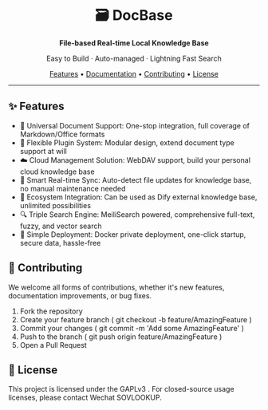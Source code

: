 <div align="center">
  <h1>🗃️ DocBase</h1>
  <p><strong>File-based Real-time Local Knowledge Base</strong></p>
  <p>Easy to Build · Auto-managed · Lightning Fast Search</p>
</div>

<p align="center">
  <a href="#features">Features</a> •
  <a href="https://docbase.cc">Documentation</a> •
  <a href="#contributing">Contributing</a> •
  <a href="#license">License</a>
</p>

---

## ✨ Features

- 📂 Universal Document Support: One-stop integration, full coverage of Markdown/Office formats
- 🧩 Flexible Plugin System: Modular design, extend document type support at will
- ☁️ Cloud Management Solution: WebDAV support, build your personal cloud knowledge base
- 🚀 Smart Real-time Sync: Auto-detect file updates for knowledge base, no manual maintenance needed
- 🔌 Ecosystem Integration: Can be used as Dify external knowledge base, unlimited possibilities
- 🔍 Triple Search Engine: MeiliSearch powered, comprehensive full-text, fuzzy, and vector search
- 🐳 Simple Deployment: Docker private deployment, one-click startup, secure data, hassle-free

## 🤝 Contributing

We welcome all forms of contributions, whether it's new features, documentation improvements, or bug fixes.

1. Fork the repository
2. Create your feature branch ( git checkout -b feature/AmazingFeature )
3. Commit your changes ( git commit -m 'Add some AmazingFeature' )
4. Push to the branch ( git push origin feature/AmazingFeature )
5. Open a Pull Request

## 📄 License

This project is licensed under the GAPLv3 . For closed-source usage licenses, please contact Wechat SOVLOOKUP.
